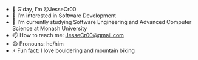 - 👋 G'day, I’m @JesseCr00
- 👀 I’m interested in Software Development
- 🌱 I’m currently studying Software Engineering and Advanced Computer Science at Monash University
- 📫 How to reach me: JesseCr00@gmail.com
- 😄 Pronouns: he/him
- ⚡ Fun fact: I love bouldering and mountain biking

<!---
JesseCr00/JesseCr00 is a ✨ special ✨ repository because its `README.md` (this file) appears on your GitHub profile.
You can click the Preview link to take a look at your changes.
--->
